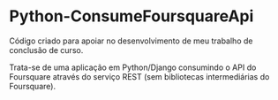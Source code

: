 # Python-ConsumeFoursquareApi
Código criado para apoiar no desenvolvimento de meu trabalho de conclusão de curso. 

Trata-se de uma aplicação em Python/Django consumindo o API do Foursquare através do serviço REST (sem bibliotecas intermediárias do Foursquare).
